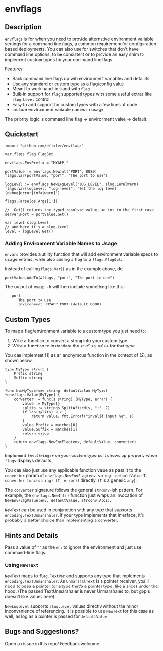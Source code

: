 # envflags

## Description
`envflags` is for when you need to provide alternative environment variable settings for a command
line flags, a common requirement for configuration-based deployments. You can also use for switches that don't have command line options, to be consistent or to provide an easy shim to implement 
custom types for your command line flags.

Features: 

- Back command line flags up wih environment variables and defaults
- Use any standard or custom type as a flag/config value
- Meant to work hand-in-hand with `flag`
- Built-in support for `flag` supported types with some useful extras like `slog.Level` control
- Easy to add support for custom types with a few lines of code
- Include environment variable names in usage

The priority logic is command line flag -> environment value -> default. 

## Quickstart

```
import "github.com/efixler/envflags"

var flags flag.FlagSet 

envflags.EnvPrefix = "MYAPP_"

portValue := envflags.NewInt("PORT", 8080)
flags.Var(portValue, "port", "The port to use")

logLevel := envflags.NewLogLevel("LOG_LEVEL", slog.LevelWarn)
flags.Var(logLevel, "log-level", "Set the log level [debug|error|info|warn]")

flags.Parse(os.Args[1:])

// .Get() returns the typed resolved value, an int in the first case
server.Port = portValue.Get()

var level slog.Level
// and here it's a slog.Level
level = logLevel.Get()
```

### Adding Environment Variable Names to Usage
`envars` provides a utility function that will add environment variable specs to usage
entries, while also adding a flag to a `flags.FlagSet`. 

Instead of calling `flags.Var()` as in the example above, do:
```
portValue.AddTo(&flags, "port", "The port to use")
```

The output of `myapp -h` will then include something like this:

```
  -port
      The port to use
      Environment: MYAPP_PORT (default 8080)
```

## Custom Types

To map a flag/environment variable to a custom type you just need to:

1. Write a function to convert a string into your custom type
2. Write a function to instantiate the `envflag.Value` for that type  

You can implement (1) as an anonymous function in the context of (2), as shown below. 

```
type MyType struct {
    Prefix string
    Suffix string
}

func NewMyType(env string, defaultValue MyType) *envflags.Value[MyType] {
    converter := func(s string) (MyType, error) {
        value := MyType{}
        splits := strings.SplitAfterN(s, ":", 2)
        if len(splits) < 2 {
            return value, fmt.Errorf("invalid input %q", s)
        }
        value.Prefix = matches[0]
        value.Suffix = matches[1]
        return value
    }
    return envflags.NewEnvFlag(env, defaultValue, converter)
}
```

Implement `fmt.Stringer` on your custom type so it shows up properly when `flags`
displays defaults.

You can also just use any applicable function value as pass it to the `converter` param of `envflags.NewEnvFlag(env string, defaultValue T, converter func(string) (T, error))` 
directly. (`T` is a generic `any`). 

The `converter` signature follows the general `strconv`-ish pattern. For example, the `envflags.NewInt()` function just wraps an invocation of `NewEnvFlagValue(env, defaultValue, strconv.Atoi)`.

`NewText` can be used in conjunction with any type that supports `encoding.TextUnmarshaler`. If your type
implements that interface, it's probably a better choice than implementing a converter.

## Hints and Details

Pass a value of `""` as the `env` to ignore the environment and just use command-line flags.

### Using `NewText`

`NewText` maps to `flag.TextVar` and supports any type that implements `encoding.TextUnmarshaler`. As `UnmarshalText` is a pointer receiver, you'll need to pass a pointer (or a type that's a pointer type, like a slice) under the hood. (The passed TextUnmarshaler is never Unmarshaled to, but gopls doesn't like values here)

`NewLogLevel` supports `slog.Level` values directly without the minor inconvenience of referencing. It is
possible to use `NewText` for this case as well, as log as a pointer is passed for `defaultValue`

## Bugs and Suggestions?

Open an issue in this repo! Feedback welcome.

